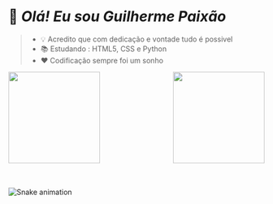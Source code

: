<h1>👋 <i>Olá! Eu sou Guilherme Paixão</i></h1>

> - 💡 Acredito que com dedicação e vontade tudo é possivel
> - 📚 Estudando : HTML5, CSS e Python
> - ❤️ Codificação sempre foi um sonho

<div>
  
  <img  height="180em" src="https://github-readme-stats.vercel.app/api?username=ogpaixao&show_icons=true&theme=transparent"/>
  <img align="right" height="180em" src="https://github-readme-stats.vercel.app/api/top-langs/?username=ogpaixao&layout=compact&langs_count=16&theme=transparent"/>
</div>
<br>
<br>


![Snake animation](https://github.com/ogpaixao/ogpaixao/blob/output/github-contribution-grid-snake.svg)
